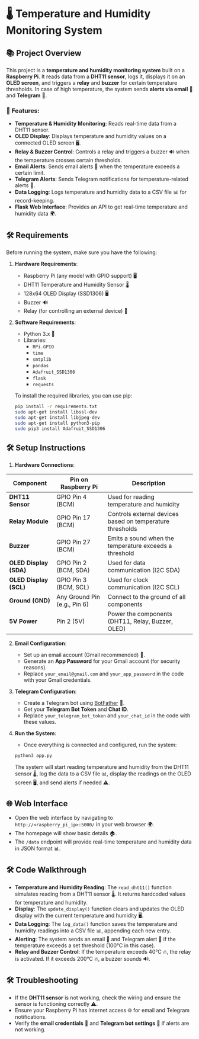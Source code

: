 # 🌡️ Temperature and Humidity Monitoring System

## 📚 Project Overview
This project is a **temperature and humidity monitoring system** built on a **Raspberry Pi**. It reads data from a **DHT11 sensor**, logs it, displays it on an **OLED screen**, and triggers a **relay** and **buzzer** for certain temperature thresholds. In case of high temperature, the system sends **alerts via email** 📧 and **Telegram** 📲.

### 🔧 Features:
- **Temperature & Humidity Monitoring**: Reads real-time data from a DHT11 sensor.
- **OLED Display**: Displays temperature and humidity values on a connected OLED screen 🖥️.
- **Relay & Buzzer Control**: Controls a relay and triggers a buzzer 🔊 when the temperature crosses certain thresholds.
- **Email Alerts**: Sends email alerts 📧 when the temperature exceeds a certain limit.
- **Telegram Alerts**: Sends Telegram notifications for temperature-related alerts 📲.
- **Data Logging**: Logs temperature and humidity data to a CSV file 📊 for record-keeping.
- **Flask Web Interface**: Provides an API to get real-time temperature and humidity data 🌍.

## 🛠️ Requirements
Before running the system, make sure you have the following:

1. **Hardware Requirements**:
   - Raspberry Pi (any model with GPIO support) 🖥️
   - DHT11 Temperature and Humidity Sensor 🌡️
   - 128x64 OLED Display (SSD1306) 🖥️
   - Buzzer 🔊
   - Relay (for controlling an external device) 🔌

2. **Software Requirements**:
   - Python 3.x 🐍
   - Libraries:
     - `RPi.GPIO`
     - `time`
     - `smtplib`
     - `pandas`
     - `Adafruit_SSD1306`
     - `flask`
     - `requests`
   
   To install the required libraries, you can use pip:
   ```bash
   pip install -r requirements.txt
   sudo apt-get install libssl-dev
   sudo apt-get install libjpeg-dev
   sudo apt-get install python3-pip
   sudo pip3 install Adafruit_SSD1306
   ```

## 🛠️ Setup Instructions

1. **Hardware Connections**:

| **Component**       | **Pin on Raspberry Pi**  | **Description**                             |
|---------------------|--------------------------|---------------------------------------------|
| **DHT11 Sensor**     | GPIO Pin 4 (BCM)          | Used for reading temperature and humidity   |
| **Relay Module**     | GPIO Pin 17 (BCM)         | Controls external devices based on temperature thresholds |
| **Buzzer**           | GPIO Pin 27 (BCM)         | Emits a sound when the temperature exceeds a threshold |
| **OLED Display (SDA)**| GPIO Pin 2 (BCM, SDA)     | Used for data communication (I2C SDA)      |
| **OLED Display (SCL)**| GPIO Pin 3 (BCM, SCL)     | Used for clock communication (I2C SCL)     |
| **Ground (GND)**     | Any Ground Pin (e.g., Pin 6) | Connect to the ground of all components     |
| **5V Power**         | Pin 2 (5V)                | Power the components (DHT11, Relay, Buzzer, OLED) |

2. **Email Configuration**:
   - Set up an email account (Gmail recommended) 📧.
   - Generate an **App Password** for your Gmail account (for security reasons).
   - Replace `your_email@gmail.com` and `your_app_password` in the code with your Gmail credentials.

3. **Telegram Configuration**:
   - Create a Telegram bot using [BotFather](https://core.telegram.org/bots#botfather) 📲.
   - Get your **Telegram Bot Token** and **Chat ID**.
   - Replace `your_telegram_bot_token` and `your_chat_id` in the code with these values.

4. **Run the System**:
   - Once everything is connected and configured, run the system:
   ```bash
   python3 app.py
   ```

   The system will start reading temperature and humidity from the DHT11 sensor 🌡️, log the data to a CSV file 📊, display the readings on the OLED screen 🖥️, and send alerts if needed ⚠️.

## 🌐 Web Interface
- Open the web interface by navigating to `http://<raspberry_pi_ip>:5000/` in your web browser 🌍.
- The homepage will show basic details 🏠.
- The `/data` endpoint will provide real-time temperature and humidity data in JSON format 📊.


## 🛠️ Code Walkthrough

- **Temperature and Humidity Reading**: The `read_dht11()` function simulates reading from a DHT11 sensor 🌡️. It returns hardcoded values for temperature and humidity.
- **Display**: The `update_display()` function clears and updates the OLED display with the current temperature and humidity 🖥️.
- **Data Logging**: The `log_data()` function saves the temperature and humidity readings into a CSV file 📊, appending each new entry.
- **Alerting**: The system sends an email 📧 and Telegram alert 📲 if the temperature exceeds a set threshold (100°C in this case).
- **Relay and Buzzer Control**: If the temperature exceeds 40°C 🔥, the relay is activated. If it exceeds 200°C 🔥, a buzzer sounds 🔊.

## 🛠️ Troubleshooting
- If the **DHT11 sensor** is not working, check the wiring and ensure the sensor is functioning correctly ⚠️.
- Ensure your Raspberry Pi has internet access 🌐 for email and Telegram notifications.
- Verify the **email credentials** 📧 and **Telegram bot settings** 📲 if alerts are not working.
